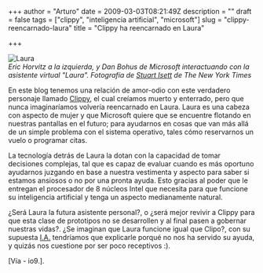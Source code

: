 +++
author = "Arturo"
date = 2009-03-03T08:21:49Z
description = ""
draft = false
tags = ["clippy", "inteligencia artificial", "microsoft"]
slug = "clippy-reencarnado-laura"
title = "Clippy ha reencarnado en Laura"

+++

![Laura](/images/import/143-laura-asistente-virtual.jpg)<br />
<cite>Eric Horvitz a la izquierda, y Dan Bohus de Microsoft interactuando con la asistente virtual "Laura". Fotografía de [Stuart Isett](https://www.isett.com/) de The New York Times</cite>

En este blog tenemos una relación de amor-odio con este verdadero personaje llamado [Clippy](/extrano-origen-clippy), el cual creíamos muerto y enterrado, pero que nunca imaginaríamos volvería reencarnado en Laura. Laura es una cabeza con aspecto de mujer y que Microsoft quiere que se encuentre flotando en nuestras pantallas en el futuro; para ayudarnos en cosas que van más allá de un simple problema con el sistema operativo, tales cómo reservarnos un vuelo o programar citas.

La tecnología detrás de Laura la dotan con la capacidad de tomar decisiones complejas, tal que es capaz de evaluar cuando es más oportuno ayudarnos juzgando en base a nuestra vestimenta y aspecto para saber si estamos ansiosos o no por una pronta ayuda. Esto gracias al poder que le entregan el procesador de 8 núcleos Intel que necesita para que funcione su inteligencia artificial y tenga un aspecto medianamente natural.

¿Será Laura la futura asistente personal?, o ¿será mejor revivir a Clippy para que esta clase de prototipos no se desarrollen y al final pasen a gobernar nuestras vidas?. ¿Se imaginan que Laura funcione igual que Clipo?, con su supuesta [I.A.](https://es.wikipedia.org/wiki/Inteligencia_artificial) tendríamos que explicarle porqué no nos ha servido su ayuda, y quizás nos cuestione por ser poco receptivos :).

[Vía - io9.].
